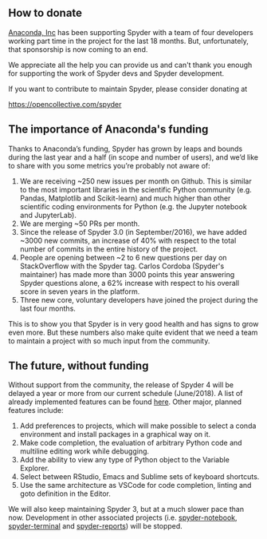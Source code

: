 ## How to donate

[Anaconda, Inc](https://www.anaconda.com/) has been supporting Spyder with a team of four developers working part time in the project for the last 18 months. But, unfortunately, that sponsorship is now coming to an end.

We appreciate all the help you can provide us and can't thank you enough for supporting the work of Spyder devs and Spyder development.

If you want to contribute to maintain Spyder, please consider donating at

https://opencollective.com/spyder

## The importance of Anaconda's funding

Thanks to Anaconda’s funding, Spyder has grown by leaps and bounds during the last year and a half (in scope and number of users), and we’d like to share with you some metrics you’re probably not aware of:

1. We are receiving ~250 new issues per month on Github. This is similar to the most important libraries in the scientific Python community (e.g. Pandas, Matplotlib and Scikit-learn) and much higher than other scientific coding environments for Python (e.g. the Jupyter notebook and JupyterLab).
2. We are merging ~50 PRs per month.
3. Since the release of Spyder 3.0 (in September/2016), we have added ~3000 new commits, an increase of 40% with respect to the total number of commits in the entire history of the project.
4. People are opening between ~2 to 6 new questions per day on StackOverflow with the Spyder tag. Carlos Cordoba (Spyder's maintainer) has made more than 3000 points this year answering Spyder questions alone, a 62% increase with respect to his overall score in seven years in the platform.
5. Three new core, voluntary developers have joined the project during the last four months.

This is to show you that Spyder is in very good health and has signs to grow even more. But these numbers also make quite evident that we need a team to maintain a project with so much input from the community.

## The future, without funding

Without support from the community, the release of Spyder 4 will be delayed a year or more from our current schedule (June/2018). A list of already implemented features can be found [here](https://github.com/spyder-ide/spyder/wiki/Beta-version-changelog). Other major, planned features include:

1. Add preferences to projects, which will make possible to select a conda environment and install packages in a graphical way on it.
2. Make code completion, the evaluation of arbitrary Python code and multiline editing work while debugging.
3. Add the ability to view any type of Python object to the Variable Explorer.
4. Select between RStudio, Emacs and Sublime sets of keyboard shortcuts.
5. Use the same architecture as VSCode for code completion, linting and goto definition in the Editor.

We will also keep maintaining Spyder 3, but at a much slower pace than now. Development in other associated projects (i.e. [spyder-notebook](https://github.com/spyder-ide/spyder-notebook), [spyder-terminal](https://github.com/spyder-ide/spyder-terminal) and [spyder-reports](https://github.com/spyder-ide/spyder-reports)) will be stopped.